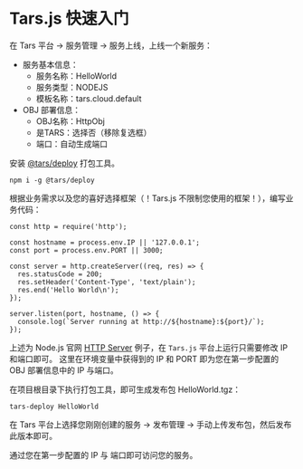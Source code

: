 # Tars.js 快速入门

在 Tars 平台 -&gt; 服务管理 -&gt; 服务上线，上线一个新服务：

* 服务基本信息：
  * 服务名称：HelloWorld
  * 服务类型：NODEJS
  * 模板名称：tars.cloud.default
* OBJ 部署信息：
  * OBJ名称：HttpObj
  * 是TARS：选择否（移除复选框）
  * 端口：自动生成端口

安装 [@tars/deploy](https://www.npmjs.com/package/@tars/deploy) 打包工具。

```text
npm i -g @tars/deploy
```

根据业务需求以及您的喜好选择框架（！Tars.js 不限制您使用的框架！），编写业务代码：

```text
const http = require('http');

const hostname = process.env.IP || '127.0.0.1';
const port = process.env.PORT || 3000;

const server = http.createServer((req, res) => {
  res.statusCode = 200;
  res.setHeader('Content-Type', 'text/plain');
  res.end('Hello World\n');
});

server.listen(port, hostname, () => {
  console.log(`Server running at http://${hostname}:${port}/`);
});
```

上述为 Node.js 官网 [HTTP Server](https://nodejs.org/en/about/) 例子，在 `Tars.js` 平台上运行只需要修改 IP 和端口即可。 这里在环境变量中获得到的 IP 和 PORT 即为您在第一步配置的 OBJ 部署信息中的 IP 与端口。

在项目根目录下执行打包工具，即可生成发布包 HelloWorld.tgz：

```text
tars-deploy HelloWorld
```

在 Tars 平台上选择您刚刚创建的服务 -&gt; 发布管理 -&gt; 手动上传发布包，然后发布此版本即可。

通过您在第一步配置的 IP 与 端口即可访问您的服务。

